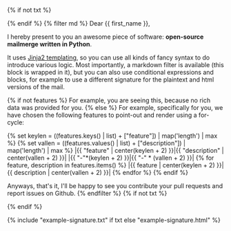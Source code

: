{% if not txt %}
<style>
    #mailmerge-main-body > p {
        margin-bottom: 1em;
    }
</style>
<div id="mailmerge-main-body">
{% endif %}
{% filter md %}
Dear {{ first_name }},

I hereby present to you an awesome piece of software: **open-source mailmerge written in Python**.

It uses [Jinja2 templating][1], so you can use all kinds of fancy syntax to do introduce various logic. Most
importantly, a markdown filter is available (this block is wrapped in it), but you can also use conditional expressions
and blocks, for example to use a different signature for the plaintext and html versions of the mail.

[1]: https://jinja.palletsprojects.com/templates/

{% if not features %}
For example, you are seeing this, because no rich data was provided for you.
{% else %}
For example, specifically for you, we have chosen the following features to point-out and render using a for-cycle:

{% set keylen = ((features.keys() | list) + ["feature"]) | map('length') | max %}
{% set vallen = ((features.values() | list) + ["description"]) | map('length') | max %}
|{{ "feature" | center(keylen + 2) }}|{{ "description" | center(vallen + 2) }}|
|{{ "-"*(keylen + 2) }}|{{ "-" * (vallen + 2) }}|
{% for feature, description in features.items() %}
|{{ feature | center(keylen + 2) }}|{{ description | center(vallen + 2) }}|
{% endfor %}
{% endif %}

Anyways, that's it, I'll be happy to see you contribute your pull requests and report issues on Github.
{% endfilter %}
{% if not txt %}
</div>
{% endif %}


{% include "example-signature.txt" if txt else "example-signature.html" %}
